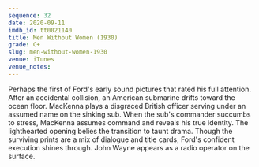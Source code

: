 ```yaml
---
sequence: 32
date: 2020-09-11
imdb_id: tt0021140
title: Men Without Women (1930)
grade: C+
slug: men-without-women-1930
venue: iTunes
venue_notes:
---
```


Perhaps the first of Ford's early sound pictures that rated his full attention. After an accidental collision, an American submarine drifts toward the ocean floor. MacKenna plays a disgraced British officer serving under an assumed name on the sinking sub. When the sub's commander succumbs to stress, MacKenna assumes command and reveals his true identity. The lighthearted opening belies the transition to taunt drama. Though the surviving prints are a mix of dialogue and title cards, Ford's confident execution shines through. John Wayne appears as a radio operator on the surface.
